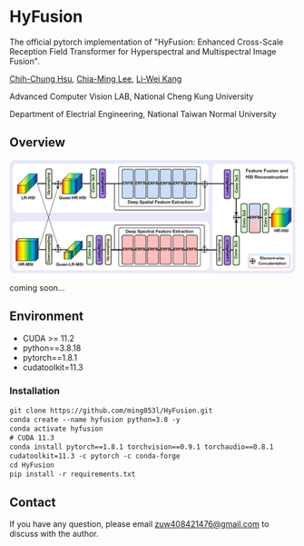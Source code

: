 # HyFusion
The official pytorch implementation of "HyFusion: Enhanced Cross-Scale Reception Field Transformer for Hyperspectral and Multispectral Image Fusion".

[Chih-Chung Hsu](https://cchsu.info/), [Chia-Ming Lee](https://ming053l.github.io/), [Li-Wei Kang](https://scholar.google.com/citations?user=QwSzhgEAAAAJ&hl=zh-TW)

Advanced Computer Vision LAB, National Cheng Kung University

Department of Electrial Engineering, National Taiwan Normal University

## Overview

<img src=".\figures\hyfusion2.png" width="1000"/>

coming soon...


## Environment

- CUDA >= 11.2
- python==3.8.18
- pytorch==1.8.1 
- cudatoolkit=11.3 

### Installation
```
git clone https://github.com/ming053l/HyFusion.git
conda create --name hyfusion python=3.8 -y
conda activate hyfusion
# CUDA 11.3
conda install pytorch==1.8.1 torchvision==0.9.1 torchaudio==0.8.1 cudatoolkit=11.3 -c pytorch -c conda-forge
cd HyFusion
pip install -r requirements.txt
```


## Contact
If you have any question, please email zuw408421476@gmail.com to discuss with the author.

